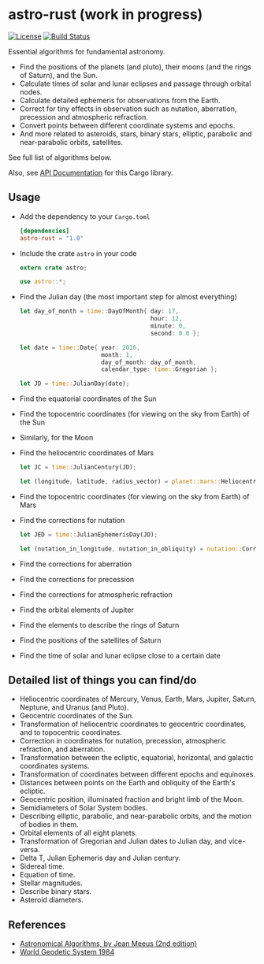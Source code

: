 # astro-rust (work in progress)

[![License](https://img.shields.io/packagist/l/doctrine/orm.svg)](https://github.com/saurvs/astro-rust/blob/master/LICENSE.md) [![Build Status](https://travis-ci.org/saurvs/astro-rust.svg?branch=master)](https://travis-ci.org/saurvs/astro-rust)

Essential algorithms for fundamental astronomy.

* Find the positions of the planets (and pluto), their moons (and the rings of Saturn), and the Sun.
* Calculate times of solar and lunar eclipses and passage through orbital nodes.
* Calculate detailed ephemeris for observations from the Earth.
* Correct for tiny effects in observation such as nutation,
   aberration, precession and atmospheric refraction.
* Convert points between different coordinate systems and epochs.
* And more related to asteroids, stars, binary stars, elliptic, parabolic and near-parabolic orbits, satellites.
  
See full list of algorithms below.

Also, see [API Documentation](https://saurvs.github.io/astro-rust/) for this Cargo library.

## Usage

* Add the dependency to your ```Cargo.toml```
   ```toml
   [dependencies]
   astro-rust = "1.0"
   ```

* Include the crate ```astro``` in your code
  ```rust
  extern crate astro;

  use astro::*;
  ```

* Find the Julian day (the most important step for almost everything)
  ```rust
  let day_of_month = time::DayOfMonth{ day: 17,
				 					   hour: 12,
                                       minute: 0, 
                                       second: 0.0 };

  let date = time::Date{ year: 2016,
                         month: 1,
                         day_of_month: day_of_month,
                         calendar_type: time::Gregorian };

  let JD = time::JulianDay(date);
  ```

* Find the equatorial coordinates of the Sun
* Find the topocentric coordinates (for viewing on the sky from Earth) of the Sun
* Similarly, for the Moon
* Find the heliocentric coordinates of Mars
  ```rust
  let JC = time::JulianCentury(JD);

  let (longitude, latitude, radius_vector) = planet::mars::HeliocentricCoords(JC);
  ```

* Find the topocentric coordinates (for viewing on the sky from Earth) of Mars
* Find the corrections for nutation
  ```rust
  let JED = time::JulianEphemerisDay(JD);

  let (nutation_in_longitude, nutation_in_obliquity) = nutation::Corrections(JC);
  ```

* Find the corrections for aberration
* Find the corrections for precession
* Find the corrections for atmospheric refraction
* Find the orbital elements of Jupiter
* Find the elements to describe the rings of Saturn
* Find the positions of the satellites of Saturn
* Find the time of solar and lunar eclipse close to a certain date

## Detailed list of things you can find/do
* Heliocentric coordinates of Mercury, Venus, Earth, Mars, Jupiter, Saturn, Neptune, and Uranus (and Pluto).
* Geocentric coordinates of the Sun.
* Transformation of heliocentric coordinates to geocentric coordinates, and to topocentric coordinates.
* Correction in coordinates for nutation, precession, atmospheric refraction, and aberration.
* Transformation between the ecliptic, equatorial, horizontal, and galactic coordinates systems.
* Transformation of coordinates between different epochs and equinoxes.
* Distances between points on the Earth and obliquity of the Earth's ecliptic.
* Geocentric position, illuminated fraction and bright limb of the Moon.
* Semidiameters of Solar System bodies.
* Describing elliptic, parabolic, and near-parabolic orbits, and the motion of bodies in them.
* Orbital elements of all eight planets.
* Transformation of Gregorian and Julian dates to Julian day, and vice-versa.
* Delta T, Julian Ephemeris day and Julian century.
* Sidereal time.
* Equation of time.
* Stellar magnitudes.
* Describe binary stars.
* Asteroid diameters.

## References
* [Astronomical Algorithms, by Jean Meeus (2nd edition)](http://www.willbell.com/math/mc1.htm)
* [World Geodetic System 1984](https://confluence.qps.nl/pages/viewpage.action?pageId=29855173)